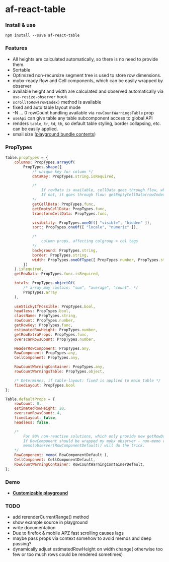# af-react-table

### Install & use
`npm install --save af-react-table`

### Features
* All heights are calculated automatically, so there is no need to provide them.
* Sortable
* Optimized non-recursize segment tree is used to store row dimensions.
* mobx-ready Row and Cell components, which can be easily wrapped by observer
* available height and width are calculated and observed automatically via `use-resize-observer` hook
* `scrollToRow(rowIndex)` method is available
* fixed and auto table layout mode
* -N ... 0 rowCount handling available via `rowCountWarningsTable` prop
* `useApi` can give table any table subcomponent access to global API
* renders `table`, `tr`, `td`, `th`, so default table styling, border collapsing, etc. can be easily applied.
* small size ([playground bundle contents](https://nowaalex.github.io/af-react-table/exampleAssets/bundle.html))


### PropTypes
```javascript
Table.propTypes = {
    columns: PropTypes.arrayOf(
        PropTypes.shape({
            /* unique key for column */
            dataKey: PropTypes.string.isRequired,

            /* 
                If rowData is available, cellData goes through flow, where each fn is optional: transformCellData(getCellData(rowData,rowIndex),rowData, column, rowIndex)
                If not, it goes through flow: getEmptyCellData(rowIndex, column).
            */
            getCellData: PropTypes.func,
            getEmptyCellData: PropTypes.func,
            transformCellData: PropTypes.func,

            visibility: PropTypes.oneOf([ "visible", "hidden" ]),
            sort: PropTypes.oneOf([ "locale", "numeric" ]),

            /*
                column props, affecting colgroup > col tags
            */
            background: PropTypes.string,
            border: PropTypes.string,
            width: PropTypes.oneOfType([ PropTypes.number, PropTypes.string ])
        })
    ).isRequired,
    getRowData: PropTypes.func.isRequired,

    totals: PropTypes.objectOf(
        /* array may contain: "sum", "average", "count". */
        PropTypes.array
    ),
    
    useStickyIfPossible: PropTypes.bool,
    headless: PropTypes.bool,
    className: PropTypes.string,
    rowCount: PropTypes.number,
    getRowKey: PropTypes.func,
    estimatedRowHeight: PropTypes.number,
    getRowExtraProps: PropTypes.func,
    overscanRowsCount: PropTypes.number,

    HeaderRowComponent: PropTypes.any,
    RowComponent: PropTypes.any,
    CellComponent: PropTypes.any,

    RowCountWarningContainer: PropTypes.any,
    rowCountWarningsTable: PropTypes.object,

    /* Determines, if table-layout: fixed is applied to main table */
    fixedLayout: PropTypes.bool
};

Table.defaultProps = {
    rowCount: 0,
    estimatedRowHeight: 20,
    overscanRowsCount: 4,
    fixedLayout: false,
    headless: false,

    /*
        For 90% non-reactive solutions, which only provide new getRowData when data is changed, memo is ok.
        If RowComponent should be wrapped my mobx observer - non-memo version should be imported.
        memo(observer(RowComponentDefault)) will do the trick.
    */
    RowComponent: memo( RowComponentDefault ),
    CellComponent: CellComponentDefault,
    RowCountWarningContainer: RowCountWarningContainerDefault,
};
```

### Demo
* [**Customizable playground**](https://nowaalex.github.io/af-react-table/exampleAssets/)

### TODO
* add rerenderCurrentRange() method
* show example source in playground
* write documentation
* Due to firefox & mobile APZ fast scrolling causes lags
* maybe pass props via context somehow to avoid memos and deep passing?
* dynamically adjust estimatedRowHeight on width change( otherwise too few or too much rows could be rendered sometimes)